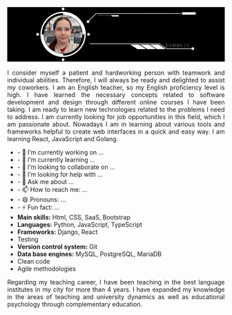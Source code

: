 <img src="https://raw.githubusercontent.com/leidyjaimes0711/leidyjaimes0711/main/banner%20github.gif" alt="" title=""/>


<p align="justify">I consider myself a patient and hardworking person with teamwork and individual abilities. Therefore, I will always be ready and delighted to assist my coworkers. I am an English teacher, so my English proficiency level is high. I have learned the necessary concepts related to software development and design through different online courses I have been taking. I am ready to learn new technologies related to the problems I need to address.
I am currently looking for job opportunities in this field, which I am passionate about. 
Nowadays I am in learning about various tools and frameworks helpful to create web interfaces in a quick and easy way. I am learning React, JavaScript and Golang.</p>
<ul>

  <li>- 🔭 I’m currently working on ...</li>
<li>- 🌱 I’m currently learning ...</li>
<li>- 👯 I’m looking to collaborate on ...</li>
<li>- 🤔 I’m looking for help with ...</li>
<li>- 💬 Ask me about ...</li>
<li>- 📫 How to reach me: ...</li>
<li>- 😄 Pronouns: ...</li>
<li>- ⚡ Fun fact: ...</li>
<li><b>Main skills:</b> Html, CSS, SaaS, Bootstrap</li>
<li><b>Languages:</b> Python, JavaScript, TypeScript</li>
<li><b>Frameworks:</b> Django, React</li>
<li>Testing</li>
<li><b>Version control system:</b> Git</li>
<li><b>Data base engines:</b> MySQL, PostgreSQL, MariaDB</li>
<li>Clean code</li> 
<li>Agile methodologies</li>
</ul>

<p align="justify">Regarding my teaching career, I have been teaching in the best language institutes in my city for more than 4 years. I have expanded my knowledge in the areas of teaching and university dynamics as well as educational psychology through complementary education.</p>
